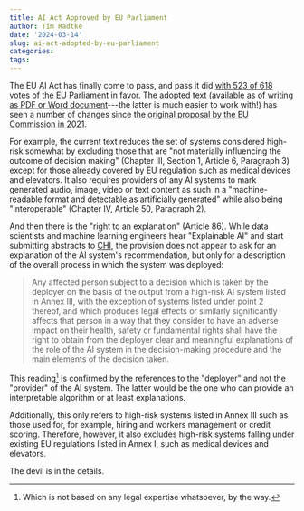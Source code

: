 ```yaml
---
title: AI Act Approved by EU Parliament
author: Tim Radtke
date: '2024-03-14'
slug: ai-act-adopted-by-eu-parliament
categories:
tags:
---
```


The EU AI Act has finally come to pass, and pass it did [with 523 of 618 votes of the EU Parliament](https://www.europarl.europa.eu/news/en/press-room/20240308IPR19015/artificial-intelligence-act-meps-adopt-landmark-law) in favor. The adopted text ([available as of writing as PDF or Word document](https://www.europarl.europa.eu/doceo/document/TA-9-2024-0138_EN.html)---the latter is much easier to work with!) has seen a number of changes since the [original proposal by the EU Commission in 2021](https://eur-lex.europa.eu/legal-content/EN/TXT/?uri=CELEX:52021PC0206). 

For example, the current text reduces the set of systems considered high-risk somewhat by excluding those that are "not materially influencing the outcome of decision making" (Chapter III, Section 1, Article 6, Paragraph 3) except for those already covered by EU regulation such as medical devices and elevators. It also requires providers of any AI systems to mark generated audio, image, video or text content as such in a "machine-readable format and detectable as artificially generated" while also being "interoperable" (Chapter IV, Article 50, Paragraph 2).

And then there is the "right to an explanation" (Article 86). While data scientists and machine learning engineers hear "Explainable AI" and start submitting abstracts to [CHI](https://dl.acm.org/conference/chi), the provision does not appear to ask for an explanation of the AI system's recommendation, but only for a description of the overall process in which the system was deployed:

> Any affected person subject to a decision which is taken by the deployer on the basis of the output from a high-risk AI system listed in Annex III, with the exception of systems listed under point 2 thereof, and which produces legal effects or similarly significantly affects that person in a way that they consider to have an adverse impact on their health, safety or fundamental rights shall have the right to obtain from the deployer clear and meaningful explanations of the role of the AI system in the decision-making procedure and the main elements of the decision taken.

This reading[^1] is confirmed by the references to the "deployer" and not the "provider" of the AI system. The latter would be the one who can provide an interpretable algorithm or at least explanations.

Additionally, this only refers to high-risk systems listed in Annex III such as those used for, for example, hiring and workers management or credit scoring. Therefore, however, it also excludes high-risk systems falling under existing EU regulations listed in Annex I, such as medical devices and elevators.

The devil is in the details.

[^1]: Which is not based on any legal expertise whatsoever, by the way.
